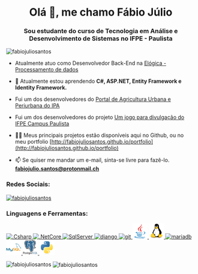 <h1 align="center">Olá 👋, me chamo Fábio Júlio</h1>
<h3 align="center">Sou estudante do curso de Tecnologia em Análise e Desenvolvimento de Sistemas no IFPE - Paulista</h3>

<p align="left"> <img src="https://komarev.com/ghpvc/?username=fabiojuliosantos&label=Profile%20views&color=0e75b6&style=flat" alt="fabiojuliosantos" /> </p>

- Atualmente atuo como Desenvolvedor Back-End na [Elógica - Processamento de dados](https://elogica.info/)

- 🌱 Atualmente estou aprendendo **C#, ASP.NET, Entity Framework e Identity Framework.**

- Fui um dos desenvolvedores do [Portal de Agricultura Urbana e Periurbana do IPA](http://ec2-44-192-111-70.compute-1.amazonaws.com/) 

- Fui um dos desenvolvedores do projeto [Um jogo para divulgação do IFPE Campus Paulista](http://bit.ly/jogo-ifpe)

- 👨‍💻 Meus principais projetos estão disponíveis aqui no Github, ou no meu portfolio [http://fabiojuliosantos.github.io/portfolio](http://fabiojuliosantos.github.io/portfolio)

- 📫 Se quiser me mandar um e-mail, sinta-se livre para fazê-lo. **fabiojulio.santos@protonmail.ch**

<h3 align="left">Redes Sociais:</h3>
<p align="left">
<a href="https://linkedin.com/in/fabiojuliosantos" target="blank"><img align="center" src="https://raw.githubusercontent.com/rahuldkjain/github-profile-readme-generator/master/src/images/icons/Social/linked-in-alt.svg" alt="fabiojuliosantos" height="30" width="40" /></a>
</p>

<h3 align="left">Linguagens e Ferramentas:</h3>
<p align="left"> <a href="https://learn.microsoft.com/pt-br/dotnet/csharp/" target="_blank" rel="noreferrer"><img src="https://iconape.com/wp-content/png_logo_vector/c.png" alt=".Csharp" width ="40" height="40"/> </a>  <a href="https://dotnet.microsoft.com/" target="_blank" rel="noreferrer"><img src="https://upload.wikimedia.org/wikipedia/commons/e/ee/.NET_Core_Logo.svg" alt=".NetCore" width ="40" height="40"/> </a> <a href="https://learn.microsoft.com/pt-br/sql/sql-server/?view=sql-server-ver16" target="_blank" rel="noreferrer"><img src="https://www.svgrepo.com/show/303229/microsoft-sql-server-logo.svg" alt="SqlServer" width ="40" height="40"/> </a> <a href="https://www.djangoproject.com/" target="_blank" rel="noreferrer"> <img src="https://cdn.worldvectorlogo.com/logos/django.svg" alt="django" width="40" height="40"/> </a> <a href="https://git-scm.com/" target="_blank" rel="noreferrer"> <img src="https://www.vectorlogo.zone/logos/git-scm/git-scm-icon.svg" alt="git" width="40" height="40"/> </a><a href="https://www.java.com" target="_blank" rel="noreferrer"> <img src="https://raw.githubusercontent.com/devicons/devicon/master/icons/java/java-original.svg" alt="java" width="40" height="40"/> </a> <a href="https://www.linux.org/" target="_blank" rel="noreferrer"> <img src="https://raw.githubusercontent.com/devicons/devicon/master/icons/linux/linux-original.svg" alt="linux" width="40" height="40"/> </a> <a href="https://mariadb.org/" target="_blank" rel="noreferrer"> <img src="https://www.vectorlogo.zone/logos/mariadb/mariadb-icon.svg" alt="mariadb" width="40" height="40"/> </a> <a href="https://www.mysql.com/" target="_blank" rel="noreferrer"> <img src="https://raw.githubusercontent.com/devicons/devicon/master/icons/mysql/mysql-original-wordmark.svg" alt="mysql" width="40" height="40"/> </a> <a href="https://www.postgresql.org" target="_blank" rel="noreferrer"> <img src="https://raw.githubusercontent.com/devicons/devicon/master/icons/postgresql/postgresql-original-wordmark.svg" alt="postgresql" width="40" height="40"/> </a> <a href="https://www.python.org" target="_blank" rel="noreferrer"> <img src="https://raw.githubusercontent.com/devicons/devicon/master/icons/python/python-original.svg" alt="python" width="40" height="40"/> </a></p>

<p><img align="left" src="https://github-readme-stats.vercel.app/api/top-langs?username=fabiojuliosantos&show_icons=true&locale=en&layout=compact" alt="fabiojuliosantos" /></p>

<p>&nbsp;<img align="center" src="https://github-readme-stats.vercel.app/api?username=fabiojuliosantos&show_icons=true&locale=en" alt="fabiojuliosantos" /></p>
